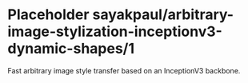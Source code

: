 # Placeholder sayakpaul/arbitrary-image-stylization-inceptionv3-dynamic-shapes/1
Fast arbitrary image style transfer based on an InceptionV3 backbone.

<!-- dataset: multiple -->
<!-- module-type: image-style-transfer -->
<!-- task: image-style-transfer -->
<!-- network-architecture: other -->
<!-- fine-tunable: false -->
<!-- license: Apache-2.0 -->
